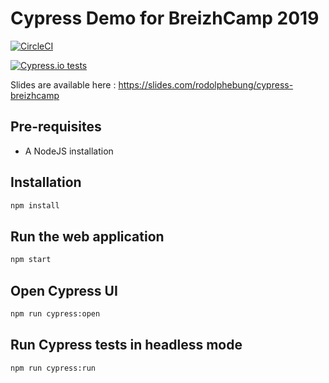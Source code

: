 # Cypress Demo for BreizhCamp 2019

[![CircleCI](https://circleci.com/gh/rbung/CypressBreizhCamp.svg?style=svg)](https://circleci.com/gh/rbung/CypressBreizhCamp)

[![Cypress.io tests](https://img.shields.io/badge/cypress.io-tests-green.svg?style=flat-square)](https://cypress.io)

Slides are available here : <https://slides.com/rodolphebung/cypress-breizhcamp>

## Pre-requisites

- A NodeJS installation

## Installation

```bash
npm install
```

## Run the web application

```bash
npm start
```

## Open Cypress UI

```bash
npm run cypress:open
```

## Run Cypress tests in headless mode

```bash
npm run cypress:run
```
